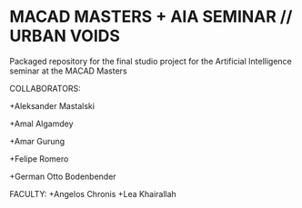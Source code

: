 # MACAD MASTERS + AIA SEMINAR //  URBAN VOIDS
Packaged repository for the final studio project for the Artificial Intelligence seminar at  the MACAD Masters

COLLABORATORS:

  +Aleksander Mastalski
  
  +Amal Algamdey
  
  +Amar Gurung
  
  +Felipe Romero
  
  +German Otto Bodenbender
  

FACULTY:
  +Angelos Chronis
  +Lea Khairallah

